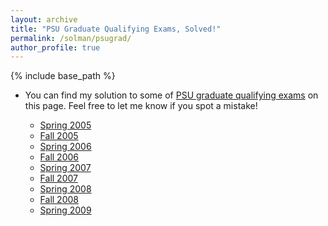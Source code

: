 ```yaml
---
layout: archive
title: "PSU Graduate Qualifying Exams, Solved!"
permalink: /solman/psugrad/
author_profile: true
---
```


{% include base_path %}

* You can find my solution to some of [PSU graduate qualifying exams](https://science.psu.edu/physics/graduate/qualifying-exams) on this page. Feel free to let me know if you spot a mistake!

    * [Spring 2005](https://kooroshsadri.github.io/files/solman/psugrad/05S.pdf)
    * [Fall 2005](https://kooroshsadri.github.io/files/solman/psugrad/05F.pdf)
    * [Spring 2006](https://kooroshsadri.github.io/files/solman/psugrad/06S.pdf)
    * [Fall 2006](https://kooroshsadri.github.io/files/solman/psugrad/06F.pdf)
    * [Spring 2007](https://kooroshsadri.github.io/files/solman/psugrad/07S.pdf)
    * [Fall 2007](https://kooroshsadri.github.io/files/solman/psugrad/07F.pdf)
    * [Spring 2008](https://kooroshsadri.github.io/files/solman/psugrad/08S.pdf)
    * [Fall 2008](https://kooroshsadri.github.io/files/solman/psugrad/08F.pdf)
    * [Spring 2009](https://kooroshsadri.github.io/files/solman/psugrad/09S.pdf)